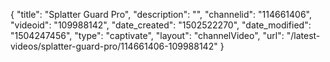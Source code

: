{
    "title": "Splatter Guard Pro",
    "description": "",
    "channelid": "114661406",
    "videoid": "109988142",
    "date_created": "1502522270",
    "date_modified": "1504247456",
    "type": "captivate",
    "layout": "channelVideo",
    "url": "\/latest-videos\/splatter-guard-pro\/114661406-109988142"
}
